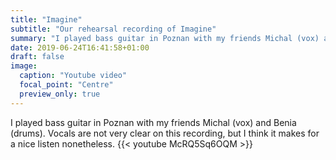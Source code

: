 ```yaml
---
title: "Imagine"
subtitle: "Our rehearsal recording of Imagine"
summary: "I played bass guitar in Poznan with my friends Michal (vox) and Benia (drums). I think it makes for a nice listen."
date: 2019-06-24T16:41:58+01:00
draft: false
image:
  caption: "Youtube video"
  focal_point: "Centre"
  preview_only: true
--- 
```

I played bass guitar in Poznan with my friends Michal (vox) and Benia (drums). Vocals are not very clear on this recording, but I think it makes for a nice listen nonetheless.
{{< youtube McRQ5Sq6OQM >}}
